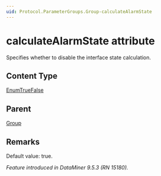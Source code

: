 ```yaml
---
uid: Protocol.ParameterGroups.Group-calculateAlarmState
---
```


# calculateAlarmState attribute

Specifies whether to disable the interface state calculation.

## Content Type

[EnumTrueFalse](xref:Protocol-EnumTrueFalse)

## Parent

[Group](xref:Protocol.ParameterGroups.Group)

## Remarks

Default value: true.

*Feature introduced in DataMiner 9.5.3 (RN 15180).*
